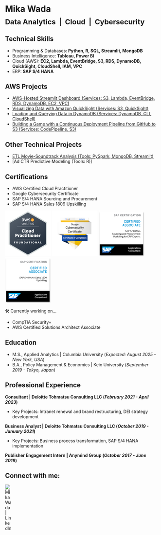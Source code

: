 # Mika Wada  </br><sub>Data Analytics&nbsp;&nbsp;|&nbsp;&nbsp;Cloud&nbsp;&nbsp;|&nbsp;&nbsp;Cybersecurity</sub>

## Technical Skills
- Programming & Databases: **Python, R, SQL, Streamlit, MongoDB**
- Business Intelligence: **Tableau, Power BI**
- Cloud (AWS): **EC2, Lambda, EventBridge, S3, RDS, DynamoDB, QuickSight, CloudShell, IAM, VPC**
- ERP: **SAP S/4 HANA**

## AWS Projects
- [AWS-Hosted Streamlit Dashboard (Services: S3, Lambda, EventBridge, RDS, DynamoDB, EC2, VPC)](https://github.com/mikawada/aws-streamlit)
- [Visualizing Data with Amazon QuickSight (Services: S3, QuickSight)](https://github.com/mikawada/analytics-quicksight)
- [Loading and Querying Data in DynamoDB (Services: DynamoDB, CLI, CloudShell)](https://github.com/mikawada/databases-dynamodb)
- [Building a Game with a Continuous Deployment Pipeline from GitHub to S3 (Services: CodePipeline, S3)](https://github.com/mikawada/codepipeline-s3-game)

## Other Technical Projects
- [ETL Movie-Soundtrack Analysis (Tools: PySpark, MongoDB, Streamlit)](https://github.com/mikawada/etl-movie-soundtrack)
- [Ad CTR Predictive Modeling (Tools: R)]

## Certifications
- AWS Certified Cloud Practitioner
- Google Cybersecurity Certificate
- SAP S/4 HANA Sourcing and Procurement
- SAP S/4 HANA Sales 1809 Upskilling

[<img src="images/ccp.png" alt="Preview" width="150"/>][CCP]
[<img src="images/googlecyber.png" alt="Preview" width="150"/>][GC]
[<img src="images/sap1.png" alt="Preview" width="150"/>][SAP1]
[<img src="images/sap2.png" alt="Preview" width="150"/>][SAP2]

[CCP]: https://www.credly.com/badges/05191195-e16c-47f4-99d9-dfeb0980fe3e
[GC]: https://www.credly.com/badges/a5e1683f-5bc9-4e2f-8465-e0414889303a
[SAP1]: https://www.credly.com/badges/ff4050a9-1fe3-451a-aee2-8bfe1199bc79
[SAP2]: https://www.credly.com/badges/980adb89-47af-4421-9d51-3da48d3c9425

🛠️ Currently working on...
- CompTIA Security+
- AWS Certified Solutions Architect Associate

## Education						       		
- M.S., Applied Analytics	| Columbia University (_Expected: August 2025 - New York, USA_)	 			        		
- B.A., Policy Management & Economics | Keio University (_September 2019 - Tokyo, Japan_)

## Professional Experience
**Consultant | Deloitte Tohmatsu Consulting LLC (_February 2021 - April 2023_)**
  - Key Projects: Intranet renewal and brand restructuring, DEI strategy development

**Business Analyst | Deloitte Tohmatsu Consulting LLC (_October 2019 - January 2021_)**
  - Key Projects: Business process transformation, SAP S/4 HANA implementation

**Publisher Engagement Intern | Anymind Group (_October 2017 - June 2019_)**

## Connect with me:

[<img align="left" alt="MikaWada | LinkedIn" width="22px" src="https://cdn.jsdelivr.net/npm/simple-icons@v3/icons/linkedin.svg" />][linkedin]

[linkedin]: https://www.linkedin.com/in/mika-tina-wada/
